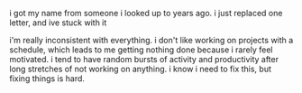 i got my name from someone i looked up to years ago. i just replaced one letter, and ive stuck with it

i'm really inconsistent with everything. i don't like working on projects with a schedule, which leads to me getting nothing done because i rarely feel motivated. i tend to have random bursts of activity and productivity after long stretches of not working on anything. i know i need to fix this, but fixing things is hard.
